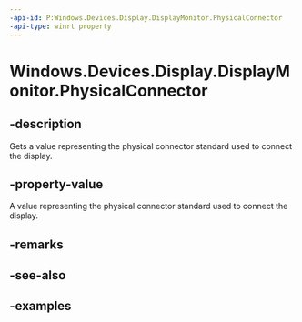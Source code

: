 ```yaml
---
-api-id: P:Windows.Devices.Display.DisplayMonitor.PhysicalConnector
-api-type: winrt property
---
```


<!-- Property syntax.
public DisplayMonitorPhysicalConnectorKind PhysicalConnector { get; }
-->

# Windows.Devices.Display.DisplayMonitor.PhysicalConnector

## -description
Gets a value representing the physical connector standard used to connect the display.

## -property-value
A value representing the physical connector standard used to connect the display.

## -remarks

## -see-also

## -examples

